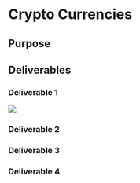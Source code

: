 # Crypto Currencies

## Purpose 

## Deliverables

### Deliverable 1
![](https://github.com/shayanafzal/Cryptocurrencies/blob/f17bd3f55050e9e57a3ceb11e8a807fd7ffac84b/Resources/1%20Standardize%20the%20data%20with%20StradardScaler.png)
### Deliverable 2
### Deliverable 3
### Deliverable 4
